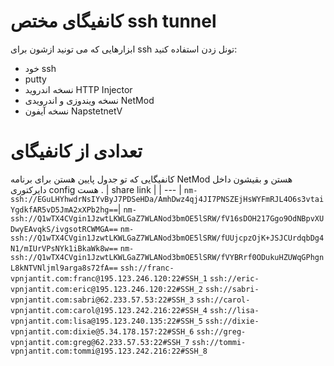 # کانفیگای مختص ssh tunnel 
ابزارهایی که می تونید ازشون برای ssh تونل زدن استفاده کنید:‌
- خود ssh 
- putty 
- نسخه اندروید HTTP Injector
- نسخه ویندوزی و اندرویدی NetMod
- نسخه آیفون NapstetnetV

# تعدادی از کانفیگای 
کانفیگایی که تو جدول پایین هستن برای برنامه NetMod هستن و بقیشون داخل دایرکتوری config هست .
| share link |
| --- | 
```nm-ssh://EGuLHYhwdrNsIYvByJ7PDSeHDa/AmhDwz4qj4JI7PNSZEjHsWYFmRJL4O6s3vtaiYgdkfAR5vD5JmA2xXPb2hg==```|
```nm-ssh://Q1wTX4CVgin1JzwtLKWLGaZ7WLANod3bmOE5lSRW/fV16sDOH217Ggo9OdNBpvXUDwyEAvqkS/ivgsotRCWMGA==```
```nm-ssh://Q1wTX4CVgin1JzwtLKWLGaZ7WLANod3bmOE5lSRW/fUUjcpzOjK+JSJCUrdqbDg4N1/mIUrVPsNYk1iBkaWk8w==```
```nm-ssh://Q1wTX4CVgin1JzwtLKWLGaZ7WLANod3bmOE5lSRW/fVYBRrf0ODukuHZUWqGPhgnL8kNTVNljml9arga8s72fA==```
```ssh://franc-vpnjantit.com:franc@195.123.246.120:22#SSH_1```
```ssh://eric-vpnjantit.com:eric@195.123.246.120:22#SSH_2```
```ssh://sabri-vpnjantit.com:sabri@62.233.57.53:22#SSH_3```
```ssh://carol-vpnjantit.com:carol@195.123.242.216:22#SSH_4```
```ssh://lisa-vpnjantit.com:lisa@195.123.240.135:22#SSH_5```
```ssh://dixie-vpnjantit.com:dixie@5.34.178.157:22#SSH_6```
```ssh://greg-vpnjantit.com:greg@62.233.57.53:22#SSH_7```
```ssh://tommi-vpnjantit.com:tommi@195.123.242.216:22#SSH_8```
